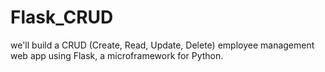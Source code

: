 # Flask_CRUD
we'll build a CRUD (Create, Read, Update, Delete) employee management web app using Flask, a microframework for Python.
